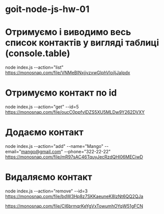 # goit-node-js-hw-01

# Отримуємо і виводимо весь список контактів у вигляді таблиці (console.table)
node index.js --action="list"
https://monosnap.com/file/VNMeBlNxjjvzxwGlphVloiIjJaIpdx


# Отримуємо контакт по id
node index.js --action="get" --id=5
https://monosnap.com/file/oucC0ppfvIDZS5XU5MLDw9Y262DVXY


# Додаємо контакт
node index.js --action="add" --name="Mango" --email="mango@gmail.com" --phone="322-22-22"
https://monosnap.com/file/mR97sAC46TquyJecRzdQHl06MECiwD


# Видаляємо контакт
node index.js --action="remove" --id=3
https://monosnap.com/file/bdW3Hp8z7SKKaeuneK8IzNt6QQ2QJa


https://monosnap.com/file/Cl6brmqrKeYgVxTowumhOYqW51gFCN
